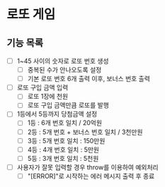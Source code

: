 # 로또 게임

## 기능 목록

- [ ] 1~45 사이의 숫자로 로또 번호 생성
  - [ ] 중복된 수가 안나오도록 설정
  - [ ] 기본 로또 번호 6개 출력 이후, 보너스 번호 출력
- [ ] 로또 구입 금액 입력
  - [ ] 로또 1장에 천원
  - [ ] 로또 구입 금액만큼 로또를 발행
- [ ] 1등에서 5등까지 당첨금액 설정
  - [ ] 1등 : 6개 번호 일치 / 20억원
  - [ ] 2등 : 5개 번호 + 보너스 번호 일치 / 3천만원
  - [ ] 3등 : 5개 번호 일치 : 150만원
  - [ ] 4등 : 4개 번호 일치 : 5만원
  - [ ] 5등 : 3개 번호 일치 : 5천원
- [ ] 사용자가 잘못 입력할 경우 throw를 이용하여 예외처리
  - [ ] "[ERROR]"로 시작하는 에러 메시지 출력 후 종료
